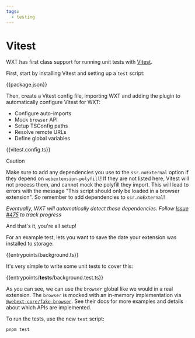 ```yaml
---
tags:
  - testing
---
```


# Vitest

WXT has first class support for running unit tests with [Vitest](https://vitest.dev/).

First, start by installing Vitest and setting up a `test` script:

{{package.json}}

Then, create a Vitest config file, importing WXT and adding the plugin to automatically configure Vitest for WXT:

- Configure auto-imports
- Mock `browser` API
- Setup TSConfig paths
- Resolve remote URLs
- Define global variables

{{vitest.config.ts}}

> [!CAUTION]
> Make sure to add any dependencies you use to the `ssr.noExternal` option if they depend on `webextension-polyfill`! If they are not listed here, Vitest will not process them, and cannot mock the polyfill they import. This will lead to errors with the message "This script should only be loaded in a browser extension". So remember to add dependencies to `ssr.noExternal`!
>
> _Eventually, WXT will automatically detect these dependencies. Follow [Issue #475](https://github.com/wxt-dev/wxt/issues/475) to track progress_

And that's it, you're all setup!

For an example test, lets you want to save the date your extension was installed to storage:

{{entrypoints/background.ts}}

It's very simple to write some unit tests to cover this:

{{entrypoints/__tests__/background.test.ts}}

As you can see, we can use the `browser` global like we would in a real extension. The `browser` is mocked with an in-memory implementation via [`@webext-core/fake-browser`](https://webext-core.aklinker1.io/guide/fake-browser/). See their docs for more examples and details about which APIs are implemented.

To run the tests, use the new `test` script:

```sh
pnpm test
```
